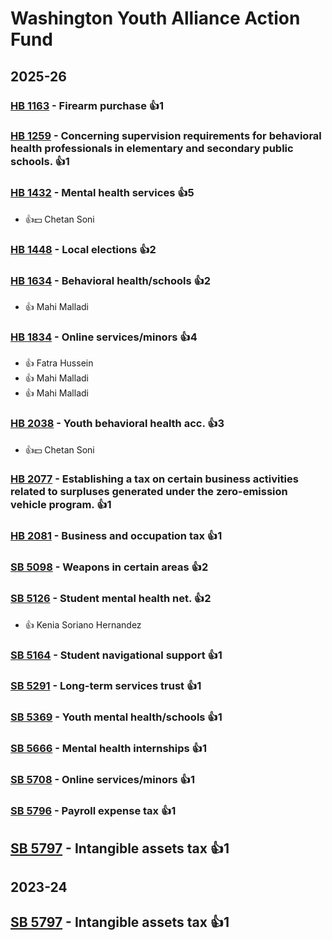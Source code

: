 # Washington Youth Alliance Action Fund
## 2025-26

### [HB 1163](/bill/2025-26/hb/1163/) - Firearm purchase 👍1  

### [HB 1259](/bill/2025-26/hb/1259/) - Concerning supervision requirements for behavioral health professionals in elementary and secondary public schools. 👍1  

### [HB 1432](/bill/2025-26/hb/1432/) - Mental health services 👍5  
* 👍💵 Chetan Soni

### [HB 1448](/bill/2025-26/hb/1448/) - Local elections 👍2  

### [HB 1634](/bill/2025-26/hb/1634/) - Behavioral health/schools 👍2  
* 👍 Mahi Malladi

### [HB 1834](/bill/2025-26/hb/1834/) - Online services/minors 👍4  
* 👍 Fatra Hussein
* 👍 Mahi Malladi
* 👍 Mahi Malladi

### [HB 2038](/bill/2025-26/hb/2038/) - Youth behavioral health acc. 👍3  
* 👍💵 Chetan Soni

### [HB 2077](/bill/2025-26/hb/2077/) - Establishing a tax on certain business activities related to surpluses generated under the zero-emission vehicle program. 👍1  

### [HB 2081](/bill/2025-26/hb/2081/) - Business and occupation tax 👍1  

### [SB 5098](/bill/2025-26/sb/5098/) - Weapons in certain areas 👍2  

### [SB 5126](/bill/2025-26/sb/5126/) - Student mental health net. 👍2  
* 👍 Kenia Soriano Hernandez

### [SB 5164](/bill/2025-26/sb/5164/) - Student navigational support 👍1  

### [SB 5291](/bill/2025-26/sb/5291/) - Long-term services trust 👍1  

### [SB 5369](/bill/2025-26/sb/5369/) - Youth mental health/schools 👍1  

### [SB 5666](/bill/2025-26/sb/5666/) - Mental health internships 👍1  

### [SB 5708](/bill/2025-26/sb/5708/) - Online services/minors 👍1  

### [SB 5796](/bill/2025-26/sb/5796/) - Payroll expense tax 👍1  

## [SB 5797](/bill/2025-26/sb/5797/) - Intangible assets tax 👍1  

## 2023-24

## [SB 5797](/bill/2023-24/sb/5797/) - Intangible assets tax 👍1  
